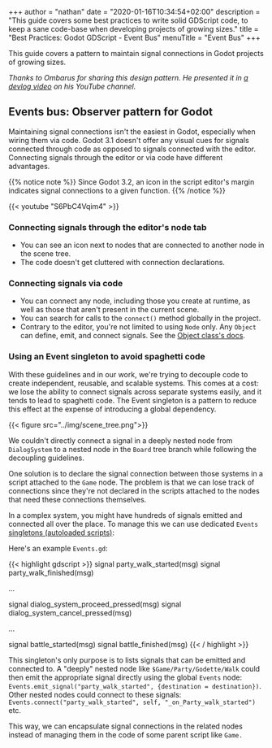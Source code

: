 +++
author = "nathan"
date = "2020-01-16T10:34:54+02:00"
description = "This guide covers some best practices to write solid GDScript code, to keep a sane code-base when developing projects of growing sizes."
title = "Best Practices: Godot GDScript - Event Bus"
menuTitle = "Event Bus"
+++

This guide covers a pattern to maintain signal connections in Godot projects of growing sizes.

*Thanks to Ombarus for sharing this design pattern. He presented it in [a devlog video](//www.youtube.com/watch?v=fyh2ZjAFMZM) on his YouTube channel.*

## Events bus: Observer pattern for Godot

Maintaining signal connections isn't the easiest in Godot, especially when wiring them via code. Godot 3.1 doesn't offer any visual cues for signals connected through code as opposed to signals connected with the editor. Connecting signals through the editor or via code have different advantages.

{{% notice note %}}
Since Godot 3.2, an icon in the script editor's margin indicates signal connections to a given function.
{{% /notice %}}

{{< youtube "S6PbC4Vqim4" >}}

### Connecting signals through the editor's node tab

- You can see an icon next to nodes that are connected to another node in the scene tree.
- The code doesn't get cluttered with connection declarations.

### Connecting signals via code

- You can connect any node, including those you create at runtime, as well as those that aren't present in the current scene.
- You can search for calls to the `connect()` method globally in the project.
- Contrary to the editor, you're not limited to using `Node` only. Any `Object` can define, emit, and connect signals. See the [Object class's docs](//docs.godotengine.org/en/latest/classes/lass_object.html).

### Using an Event singleton to avoid spaghetti code

With these guidelines and in our work, we're trying to decouple code to create independent, reusable, and scalable systems. This comes at a cost: we lose the ability to connect signals across separate systems easily, and it tends to lead to spaghetti code. The Event singleton is a pattern to reduce this effect at the expense of introducing a global dependency.

{{< figure src="../img/scene_tree.png">}}

We couldn't directly connect a signal in a deeply nested node from `DialogSystem` to a nested node in the `Board` tree branch while following the decoupling guidelines.

One solution is to declare the signal connection between those systems in a script attached to the `Game` node. The problem is that we can lose track of connections since they're not declared in the scripts attached to the nodes that need these connections themselves.

In a complex system, you might have hundreds of signals emitted and connected all over the place. To manage this we can use dedicated `Events` [singletons (autoloaded scripts)](//docs.godotengine.org/en/latest/getting_started/step_by_step/singletons_autoload.html):

Here's an example `Events.gd`:

{{< highlight gdscript >}}
signal party_walk_started(msg)
signal party_walk_finished(msg)

...

signal dialog_system_proceed_pressed(msg)
signal dialog_system_cancel_pressed(msg)

...

signal battle_started(msg)
signal battle_finished(msg)
{{< / highlight >}}

This singleton's only purpose is to lists signals that can be emitted and connected to. A "deeply" nested node like `$Game/Party/Godette/Walk` could then emit the appropriate signal directly using the global `Events` node: `Events.emit_signal("party_walk_started", {destination = destination})`. Other nested nodes could connect to these signals: `Events.connect("party_walk_started", self, "_on_Party_walk_started")` etc.

This way, we can encapsulate signal connections in the related nodes instead of managing them in the code of some parent script like `Game.`
